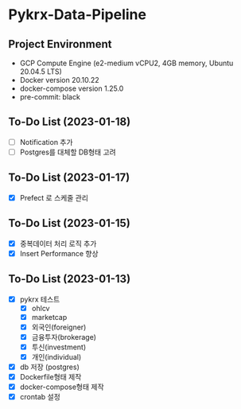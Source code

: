 # Pykrx-Data-Pipeline

## Project Environment

- GCP Compute Engine (e2-medium vCPU2, 4GB memory, Ubuntu 20.04.5 LTS)
- Docker version 20.10.22
- docker-compose version 1.25.0
- pre-commit: black

## To-Do List (2023-01-18)

- [ ] Notification 추가
- [ ] Postgres를 대체할 DB형태 고려

## To-Do List (2023-01-17)

- [x] Prefect 로 스케줄 관리

## To-Do List (2023-01-15)

- [x] 중복데이터 처리 로직 추가
- [x] Insert Performance 향상

## To-Do List (2023-01-13)

- [x] pykrx 테스트
    - [x] ohlcv
    - [x] marketcap
    - [x] 외국인(foreigner)
    - [x] 금융투자(brokerage)
    - [x] 투신(investment)
    - [x] 개인(individual)
- [x] db 저장 (postgres)
- [x] Dockerfile형태 제작
- [x] docker-compose형태 제작
- [x] crontab 설정
